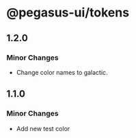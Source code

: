 # @pegasus-ui/tokens

## 1.2.0

### Minor Changes

- Change color names to galactic.

## 1.1.0

### Minor Changes

- Add new test color
